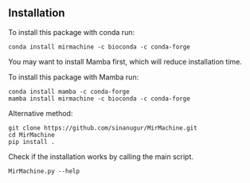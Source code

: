 Installation
------------
To install this package with conda run:

```
conda install mirmachine -c bioconda -c conda-forge 
```

You may want to install Mamba first, which will reduce installation time.

To install this package with Mamba run:

```
conda install mamba -c conda-forge
mamba install mirmachine -c bioconda -c conda-forge 
```

Alternative method:
```
git clone https://github.com/sinanugur/MirMachine.git
cd MirMachine
pip install .
```

Check if the installation works by calling the main script.
```
MirMachine.py --help
```
